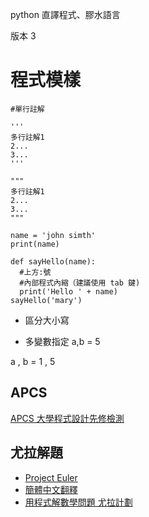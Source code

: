 python 直譯程式、膠水語言

版本 3

# 程式模樣
``` 
#單行註解

'''
多行註解1
2...
3...
'''

"""
多行註解1
2...
3...
"""

name = 'john simth'
print(name)

def sayHello(name):
  #上方:號
  #內部程式內縮（建議使用 tab 鍵)
  print('Hello ' + name)
sayHello('mary')

```

* 區分大小寫

* 多變數指定 
a,b = 5

a , b = 1 , 5


## APCS
[APCS 大學程式設計先修檢測](https://apcs.csie.ntnu.edu.tw/)

## 尤拉解題 
* [Project Euler ](https://projecteuler.net/about)
* [簡體中文翻釋](https://pe-cn.github.io/)
* [用程式解數學問題 尤拉計劃](http://drweb.nksh.tp.edu.tw/student/lessons/G/)
